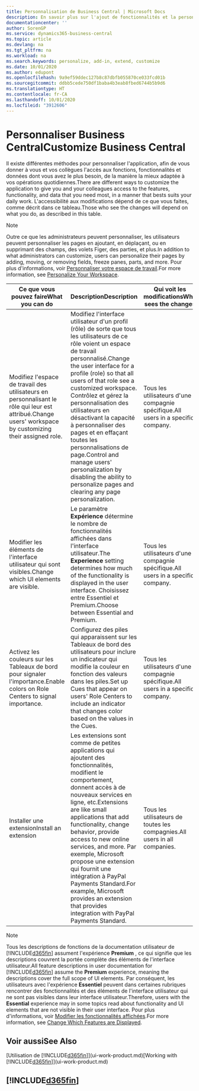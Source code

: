 ```yaml
---
title: Personnalisation de Business Central | Microsoft Docs
description: En savoir plus sur l'ajout de fonctionnalités et la personnalisation de Business Central.
documentationcenter: ''
author: SorenGP
ms.service: dynamics365-business-central
ms.topic: article
ms.devlang: na
ms.tgt_pltfrm: na
ms.workload: na
ms.search.keywords: personalize, add-in, extend, customize
ms.date: 10/01/2020
ms.author: edupont
ms.openlocfilehash: 9a9ef59ddec127b8c87dbfb055870ce033fcd01b
ms.sourcegitcommit: ddbb5cede750df1baba4b3eab8fbed6744b5b9d6
ms.translationtype: HT
ms.contentlocale: fr-CA
ms.lasthandoff: 10/01/2020
ms.locfileid: "3912606"
---
```

# <a name="customize-business-central"></a><span data-ttu-id="5ed0e-103">Personnaliser Business Central</span><span class="sxs-lookup"><span data-stu-id="5ed0e-103">Customize Business Central</span></span>
<span data-ttu-id="5ed0e-104">Il existe différentes méthodes pour personnaliser l'application, afin de vous donner à vous et vos collègues l'accès aux fonctions, fonctionnalités et données dont vous avez le plus besoin, de la manière la mieux adaptée à vos opérations quotidiennes.</span><span class="sxs-lookup"><span data-stu-id="5ed0e-104">There are different ways to customize the application to give you and your colleagues access to the features, functionality, and data that you need most, in a manner that bests suits your daily work.</span></span> <span data-ttu-id="5ed0e-105">L'accessibilité aux modifications dépend de ce que vous faites, comme décrit dans ce tableau.</span><span class="sxs-lookup"><span data-stu-id="5ed0e-105">Those who see the changes will depend on what you do, as described in this table.</span></span>

> [!NOTE]
> <span data-ttu-id="5ed0e-106">Outre ce que les administrateurs peuvent personnaliser, les utilisateurs peuvent personnaliser les pages en ajoutant, en déplaçant, ou en supprimant des champs, des volets Figer, des parties, et plus.</span><span class="sxs-lookup"><span data-stu-id="5ed0e-106">In addition to what administrators can customize, users can personalize their pages by adding, moving, or removing fields, freeze panes, parts, and more.</span></span> <span data-ttu-id="5ed0e-107">Pour plus d'informations, voir [Personnaliser votre espace de travail](ui-personalization-user.md).</span><span class="sxs-lookup"><span data-stu-id="5ed0e-107">For more information, see [Personalize Your Workspace](ui-personalization-user.md).</span></span>

| <span data-ttu-id="5ed0e-108">Ce que vous pouvez faire</span><span class="sxs-lookup"><span data-stu-id="5ed0e-108">What you can do</span></span>    |  <span data-ttu-id="5ed0e-109">Description</span><span class="sxs-lookup"><span data-stu-id="5ed0e-109">Description</span></span>  |  <span data-ttu-id="5ed0e-110">Qui voit les modifications</span><span class="sxs-lookup"><span data-stu-id="5ed0e-110">Who sees the changes</span></span>  |  <span data-ttu-id="5ed0e-111">Plus d'informations</span><span class="sxs-lookup"><span data-stu-id="5ed0e-111">More information</span></span>  |
|-----|---------------|---------|-------|
|<span data-ttu-id="5ed0e-112">Modifiez l'espace de travail des utilisateurs en personnalisant le rôle qui leur est attribué.</span><span class="sxs-lookup"><span data-stu-id="5ed0e-112">Change users' workspace by customizing their assigned role.</span></span>|<span data-ttu-id="5ed0e-113">Modifiez l'interface utilisateur d'un profil (rôle) de sorte que tous les utilisateurs de ce rôle voient un espace de travail personnalisé.</span><span class="sxs-lookup"><span data-stu-id="5ed0e-113">Change the user interface for a profile (role) so that all users of that role see a customized workspace.</span></span> <span data-ttu-id="5ed0e-114">Contrôlez et gérez la personnalisation des utilisateurs en désactivant la capacité à personnaliser des pages et en effaçant toutes les personnalisations de page.</span><span class="sxs-lookup"><span data-stu-id="5ed0e-114">Control and manage users' personalization by disabling the ability to personalize pages and clearing any page personalization.</span></span>|<span data-ttu-id="5ed0e-115">Tous les utilisateurs d'une compagnie spécifique.</span><span class="sxs-lookup"><span data-stu-id="5ed0e-115">All users in a specific company.</span></span>|[<span data-ttu-id="5ed0e-116">Personnaliser les pages pour les profils</span><span class="sxs-lookup"><span data-stu-id="5ed0e-116">Customize Pages for Profiles</span></span>](ui-personalization-manage.md)|
|<span data-ttu-id="5ed0e-117">Modifier les éléments de l'interface utilisateur qui sont visibles.</span><span class="sxs-lookup"><span data-stu-id="5ed0e-117">Change which UI elements are visible.</span></span>|<span data-ttu-id="5ed0e-118">Le paramètre **Expérience** détermine le nombre de fonctionnalités affichées dans l'interface utilisateur.</span><span class="sxs-lookup"><span data-stu-id="5ed0e-118">The **Experience** setting determines how much of the functionality is displayed in the user interface.</span></span> <span data-ttu-id="5ed0e-119">Choisissez entre Essentiel et Premium.</span><span class="sxs-lookup"><span data-stu-id="5ed0e-119">Choose between Essential and Premium.</span></span>|<span data-ttu-id="5ed0e-120">Tous les utilisateurs d'une compagnie spécifique.</span><span class="sxs-lookup"><span data-stu-id="5ed0e-120">All users in a specific company.</span></span>|[<span data-ttu-id="5ed0e-121">Modifier les fonctionnalités affichées</span><span class="sxs-lookup"><span data-stu-id="5ed0e-121">Change Which Features are Displayed</span></span>](ui-experiences.md)|
|<span data-ttu-id="5ed0e-122">Activez les couleurs sur les Tableaux de bord pour signaler l'importance.</span><span class="sxs-lookup"><span data-stu-id="5ed0e-122">Enable colors on Role Centers to signal importance.</span></span>|<span data-ttu-id="5ed0e-123">Configurez des piles qui apparaissent sur les Tableaux de bord des utilisateurs pour inclure un indicateur qui modifie la couleur en fonction des valeurs dans les piles.</span><span class="sxs-lookup"><span data-stu-id="5ed0e-123">Set up Cues that appear on users' Role Centers to include an indicator that changes color based on the values in the Cues.</span></span>|<span data-ttu-id="5ed0e-124">Tous les utilisateurs d'une compagnie spécifique.</span><span class="sxs-lookup"><span data-stu-id="5ed0e-124">All users in a specific company.</span></span>|[<span data-ttu-id="5ed0e-125">Configurer un indicateur coloré sur des piles</span><span class="sxs-lookup"><span data-stu-id="5ed0e-125">Set Up a Colored Indicator on Cues</span></span>](admin-how-set-up-colored-indicator-on-cues.md)|
|<span data-ttu-id="5ed0e-126">Installer une extension</span><span class="sxs-lookup"><span data-stu-id="5ed0e-126">Install an extension</span></span>|<span data-ttu-id="5ed0e-127">Les extensions sont comme de petites applications qui ajoutent des fonctionnalités, modifient le comportement, donnent accès à de nouveaux services en ligne, etc.</span><span class="sxs-lookup"><span data-stu-id="5ed0e-127">Extensions are like small applications that add functionality, change behavior, provide access to new online services, and more.</span></span> <span data-ttu-id="5ed0e-128">Par exemple, Microsoft propose une extension qui fournit une intégration à PayPal Payments Standard.</span><span class="sxs-lookup"><span data-stu-id="5ed0e-128">For example, Microsoft provides an extension that provides integration with PayPal Payments Standard.</span></span>|<span data-ttu-id="5ed0e-129">Tous les utilisateurs de toutes les compagnies.</span><span class="sxs-lookup"><span data-stu-id="5ed0e-129">All users in all companies.</span></span>|[<span data-ttu-id="5ed0e-130">Personnalisation à l'aide d'extensions</span><span class="sxs-lookup"><span data-stu-id="5ed0e-130">Customizing Using Extensions</span></span>](ui-extensions.md)|
> [!NOTE]
> <span data-ttu-id="5ed0e-131">Tous les descriptions de fonctions de la documentation utilisateur de [!INCLUDE[d365fin](includes/d365fin_md.md)] assument l'expérience **Premium** , ce qui signifie que les descriptions couvrent la portée complète des éléments de l'interface utilisateur.</span><span class="sxs-lookup"><span data-stu-id="5ed0e-131">All feature descriptions in user documentation for [!INCLUDE[d365fin](includes/d365fin_md.md)] assume the **Premium** experience, meaning the descriptions cover the full scope of UI elements.</span></span> <span data-ttu-id="5ed0e-132">Par conséquent, les utilisateurs avec l'expérience **Essentiel** peuvent dans certaines rubriques rencontrer des fonctionnalités et des éléments de l'interface utilisateur qui ne sont pas visibles dans leur interface utilisateur.</span><span class="sxs-lookup"><span data-stu-id="5ed0e-132">Therefore, users with the **Essential** experience may in some topics read about functionality and UI elements that are not visible in their user interface.</span></span> <span data-ttu-id="5ed0e-133">Pour plus d'informations, voir [Modifier les fonctionnalités affichées](ui-experiences.md).</span><span class="sxs-lookup"><span data-stu-id="5ed0e-133">For more information, see [Change Which Features are Displayed](ui-experiences.md).</span></span>

## <a name="see-also"></a><span data-ttu-id="5ed0e-134">Voir aussi</span><span class="sxs-lookup"><span data-stu-id="5ed0e-134">See Also</span></span>
<span data-ttu-id="5ed0e-135">[Utilisation de [!INCLUDE[d365fin](includes/d365fin_md.md)]](ui-work-product.md)</span><span class="sxs-lookup"><span data-stu-id="5ed0e-135">[Working with [!INCLUDE[d365fin](includes/d365fin_md.md)]](ui-work-product.md)</span></span>  

## [!INCLUDE[d365fin](includes/free_trial_md.md)]  
